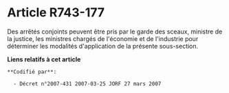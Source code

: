 # Article R743-177

Des arrêtés conjoints peuvent être pris par le garde des sceaux, ministre de la justice, les ministres chargés de l'économie
et de l'industrie pour déterminer les modalités d'application de la présente sous-section.

**Liens relatifs à cet article**

	**Codifié par**:

	  - Décret n°2007-431 2007-03-25 JORF 27 mars 2007
